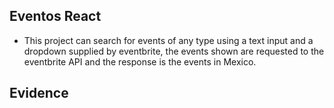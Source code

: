 ## Eventos React

- This project can search for events of any type using a text input and a dropdown supplied by eventbrite, the events shown are requested to the eventbrite API and the response is the events in Mexico.

## Evidence

